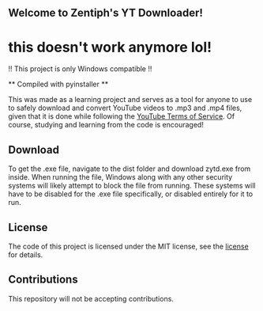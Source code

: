 Welcome to Zentiph's YT Downloader!
-----------------------------------

# this doesn't work anymore lol!

!! This project is only Windows compatible !!

** Compiled with pyinstaller **

This was made as a learning project and serves as a tool for anyone to use to safely download and convert YouTube videos to .mp3 and .mp4 files, given that it is done while following the [YouTube Terms of Service](https://www.youtube.com/static?template=terms). Of course, studying and learning from the code is encouraged!

Download
--------

To get the .exe file, navigate to the dist folder and download zytd.exe from inside. When running the file, Windows along with any other security systems will likely attempt to block the file from running. These systems will have to be disabled for the .exe file specifically, or disabled entirely for it to run.

License
-------

The code of this project is licensed under the MIT license, see the [license](LICENSE.md) for details.

Contributions
-------------

This repository will not be accepting contributions.
